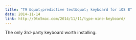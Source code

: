 ```yaml
---
title: "T9 &quot;predictive text&quot; keyboard for iOS 8"
date: 2014-11-14
link: http://9to5mac.com/2014/11/11/type-nine-keyboard/
---
```

 The only 3rd-party keyboard worth installing.
